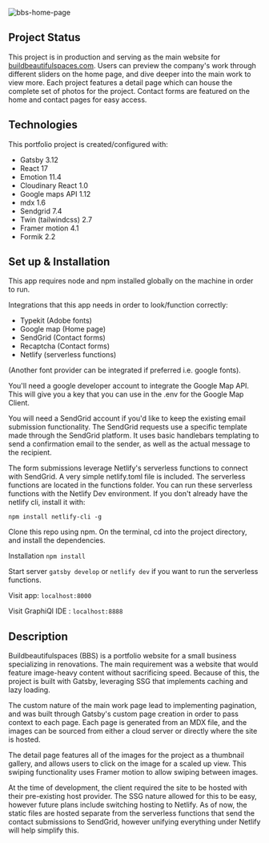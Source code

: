 ![bbs-home-page](https://res.cloudinary.com/edwindanlopez/image/upload/v1645553884/Readmes/BBS/bbs-readme-screenshot_rgehc7.jpg)

## Project Status

This project is in production and serving as the main website for
[buildbeautifulspaces.com](https://www.buildbeautifulspaces.com/). Users can
preview the company's work through different sliders on the home page, and dive
deeper into the main work to view more. Each project features a detail page
which can house the complete set of photos for the project. Contact forms are
featured on the home and contact pages for easy access.

## Technologies

This portfolio project is created/configured with:

- Gatsby 3.12
- React 17
- Emotion 11.4
- Cloudinary React 1.0
- Google maps API 1.12
- mdx 1.6
- Sendgrid 7.4
- Twin (tailwindcss) 2.7
- Framer motion 4.1
- Formik 2.2

## Set up & Installation

This app requires node and npm installed globally on the machine in order to
run.

Integrations that this app needs in order to look/function correctly:

- Typekit (Adobe fonts)
- Google map (Home page)
- SendGrid (Contact forms)
- Recaptcha (Contact forms)
- Netlify (serverless functions)

(Another font provider can be integrated if preferred i.e. google fonts).

You'll need a google developer account to integrate the Google Map API. This
will give you a key that you can use in the .env for the Google Map Client.

You will need a SendGrid account if you'd like to keep the existing email
submission functionality. The SendGrid requests use a specific template made
through the SendGrid platform. It uses basic handlebars templating to send a
confirmation email to the sender, as well as the actual message to the
recipient.

The form submissions leverage Netlify's serverless functions to connect with
SendGrid. A very simple netlify.toml file is included. The serverless functions
are located in the functions folder. You can run these serverless functions with
the Netlify Dev environment. If you don't already have the netlify cli, install
it with:

```
npm install netlify-cli -g
```

Clone this repo using npm. On the terminal, cd into the project directory, and
install the dependencies.

Installation `npm install`

Start server `gatsby develop` or `netlify dev` if you want to run the serverless
functions.

Visit app: `localhost:8000`

Visit GraphiQl IDE : `localhost:8888`

## Description

Buildbeautifulspaces (BBS) is a portfolio website for a small business
specializing in renovations. The main requirement was a website that would
feature image-heavy content without sacrificing speed. Because of this, the
project is built with Gatsby, leveraging SSG that implements caching and lazy
loading.

The custom nature of the main work page lead to implementing pagination, and was
built through Gatsby's custom page creation in order to pass context to each
page. Each page is generated from an MDX file, and the images can be sourced
from either a cloud server or directly where the site is hosted.

The detail page features all of the images for the project as a thumbnail
gallery, and allows users to click on the image for a scaled up view. This
swiping functionality uses Framer motion to allow swiping between images.

At the time of development, the client required the site to be hosted with their
pre-existing host provider. The SSG nature allowed for this to be easy, however
future plans include switching hosting to Netlify. As of now, the static files
are hosted separate from the serverless functions that send the contact
submissions to SendGrid, however unifying everything under Netlify will help
simplify this.

